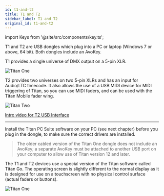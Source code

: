 ```yaml
---
id: t1-and-t2
title: T1 and T2
sidebar_label: T1 and T2
original_id: t1-and-t2
---
```


import Keys from '@site/src/components/key.ts';

T1 and T2 are USB dongles which plug into a PC or laptop (Windows 7 or
above, 64 bit). Both dongles include an AvoKey.

T1 provides a single universe of DMX output on a 5-pin XLR.

![Titan One](/docs/images/T1.png)

T2 provides two universes on two 5-pin XLRs and has an input for
Audio/LTC timecode. It also allows the use of a USB MIDI device for MIDI
triggering of Titan, so you can use MIDI faders, and can be used with
the Titan Mobile fader wing.

![Titan Two](/docs/images/T2.png)

[Intro video for T2 USB Interface](https://youtu.be/wO94RvG6agI)

---

Install the Titan PC Suite software on your PC (see next chapter) before
you plug in the dongle, to make sure the correct drivers are installed.

> The older cabled version of the Titan One dongle does not include an AvoKey; a separate AvoKey must be attached to another USB port on your computer to allow use of Titan version 12 and later.

The T1 and T2 devices use a special version of the Titan software called
Titan Go. The operating screen is slightly different to the normal
display as it is designed for use on a touchscreen with no physical
control surface (actual faders or buttons).

![Titan One](/docs/images/Titan-Go-User-Interface.png)
